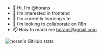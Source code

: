 - 👋 Hi, I’m @horans
- 👀 I’m interested in frontend
- 🌱 I’m currently learning vite
- 💞️ I’m looking to collaborate on i18n
- 📫 How to reach me <horans@gmail.com>

![horan's GitHub stats](https://github-readme-stats.vercel.app/api?username=horans&&show_icons=true>)
<!---
horans/horans is a ✨ special ✨ repository because its `README.md` (this file) appears on your GitHub profile.
You can click the Preview link to take a look at your changes.
--->
